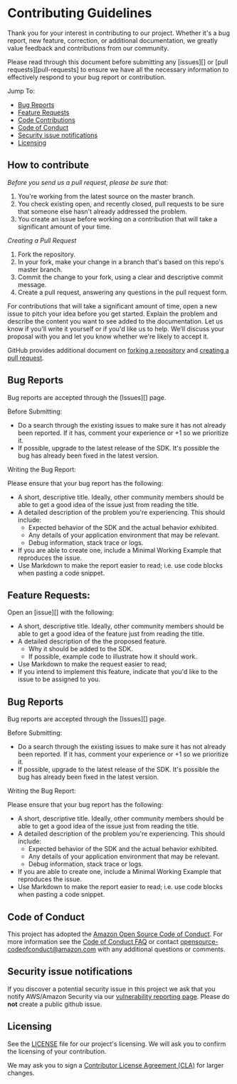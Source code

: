 # Contributing Guidelines

Thank you for your interest in contributing to our project. Whether it's a bug report, new feature, correction, or additional 
documentation, we greatly value feedback and contributions from our community.

Please read through this document before submitting any [issues][] or [pull requests][pull-requests] to ensure we have all the necessary 
information to effectively respond to your bug report or contribution.

Jump To:

* [Bug Reports](_#Bug-Reports_)
* [Feature Requests](_#Feature-Requests_)
* [Code Contributions](_#Code-Contributions_)
* [Code of Conduct](_#Code-of-Conduct_)
* [Security issue notifications](_#Security-issue-notifications_)
* [Licensing](_#Licensing_)



## How to contribute

*Before you send us a pull request, please be sure that:*

1. You're working from the latest source on the master branch.
1. You check existing open, and recently closed, pull requests to be sure that 
   someone else hasn't already addressed the problem.
1. You create an issue before working on a contribution that will take a significant 
   amount of your time.

*Creating a Pull Request*

1. Fork the repository.
1. In your fork, make your change in a branch that's based on this repo's master branch.
1. Commit the change to your fork, using a clear and descriptive commit message.
1. Create a pull request, answering any questions in the pull request form.

For contributions that will take a significant amount of time, open a new issue to pitch 
your idea before you get started. Explain the problem and describe the content you want to 
see added to the documentation. Let us know if you'll write it yourself or if you'd like us 
to help. We'll discuss your proposal with you and let you know whether we're likely to 
accept it.   

GitHub provides additional document on [forking a repository](https://help.github.com/articles/fork-a-repo/) and 
[creating a pull request](https://help.github.com/articles/creating-a-pull-request/).


## Bug Reports

Bug reports are accepted through the [Issues][] page.

Before Submitting:

* Do a search through the existing issues to make sure it has not already been reported. 
   If it has, comment your experience or +1 so we prioritize it.
* If possible, upgrade to the latest release of the SDK. It's possible the bug has 
   already been fixed in the latest version.

Writing the Bug Report:

Please ensure that your bug report has the following:

* A short, descriptive title. Ideally, other community members should be able to get a 
   good idea of the issue just from reading the title.
* A detailed description of the problem you're experiencing. This should include:
    * Expected behavior of the SDK and the actual behavior exhibited.
    * Any details of your application environment that may be relevant.
    * Debug information, stack trace or logs.
*  If you are able to create one, include a Minimal Working Example that reproduces the issue.
* Use Markdown to make the report easier to read; i.e. use code blocks when pasting a 
   code snippet.

## Feature Requests:

Open an [issue][] with the following:

* A short, descriptive title. Ideally, other community members should be able to get a 
   good idea of the feature just from reading the title.
* A detailed description of the the proposed feature. 
    * Why it should be added to the SDK.
    *  If possible, example code to illustrate how it should work.
* Use Markdown to make the request easier to read;
* If you intend to implement this feature, indicate that you'd like to the issue to be
   assigned to you.

## Bug Reports

Bug reports are accepted through the [Issues][] page.

Before Submitting:

* Do a search through the existing issues to make sure it has not already been reported. 
   If it has, comment your experience or +1 so we prioritize it.
* If possible, upgrade to the latest release of the SDK. It's possible the bug has 
   already been fixed in the latest version.

Writing the Bug Report:

Please ensure that your bug report has the following:

* A short, descriptive title. Ideally, other community members should be able to get a 
   good idea of the issue just from reading the title.
* A detailed description of the problem you're experiencing. This should include:
    * Expected behavior of the SDK and the actual behavior exhibited.
    * Any details of your application environment that may be relevant.
    * Debug information, stack trace or logs.
*  If you are able to create one, include a Minimal Working Example that reproduces the issue.
* Use Markdown to make the report easier to read; i.e. use code blocks when pasting a 
   code snippet.


## Code of Conduct
This project has adopted the [Amazon Open Source Code of Conduct](https://aws.github.io/code-of-conduct). 
For more information see the [Code of Conduct FAQ](https://aws.github.io/code-of-conduct-faq) or contact 
opensource-codeofconduct@amazon.com with any additional questions or comments.


## Security issue notifications
If you discover a potential security issue in this project we ask that you notify AWS/Amazon Security via our [vulnerability reporting page](http://aws.amazon.com/security/vulnerability-reporting/). Please do **not** create a public github issue.


## Licensing

See the [LICENSE](https://github.com/aws/aws-php-sns-message-validator/blob/master/LICENSE) file for our project's licensing. We will ask you to confirm the licensing of your contribution.

We may ask you to sign a [Contributor License Agreement (CLA)](http://en.wikipedia.org/wiki/Contributor_License_Agreement) for larger changes.
